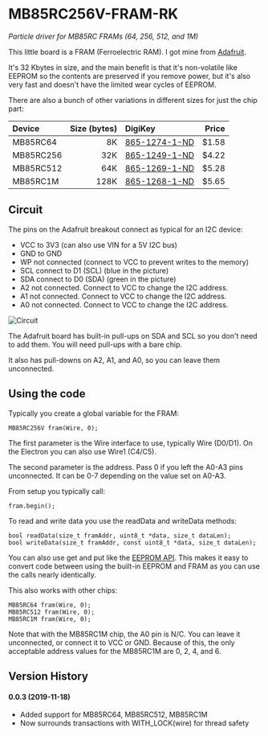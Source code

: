# MB85RC256V-FRAM-RK

*Particle driver for MB85RC FRAMs (64, 256, 512, and 1M)*

This little board is a FRAM (Ferroelectric RAM). I got mine from [Adafruit](https://www.adafruit.com/products/1895).

It's 32 Kbytes in size, and the main benefit is that it's non-volatile like EEPROM so the contents are preserved if you remove power, but it's also very fast and doesn't have the limited wear cycles of EEPROM.

There are also a bunch of other variations in different sizes for just the chip part:

| Device | Size (bytes) | DigiKey | Price |
| :--- | ---: | :--- | ---: |
| MB85RC64 | 8K | [865-1274-1-ND](https://www.digikey.com/product-detail/en/fujitsu-electronics-america-inc/MB85RC64TAPNF-G-BDERE1/865-1274-1-ND/6802280) | $1.58 |
| MB85RC256 | 32K | [865-1249-1-ND](https://www.digikey.com/product-detail/en/fujitsu-electronics-america-inc/MB85RC256VPF-G-JNERE2/865-1249-1-ND/4022672) | $4.22 |
| MB85RC512 | 64K | [865-1269-1-ND](https://www.digikey.com/product-detail/en/fujitsu-electronics-america-inc/MB85RC512TPNF-G-JNERE1/865-1269-1-ND/5456443) | $5.28 |
| MB85RC1M | 128K | [865-1268-1-ND](https://www.digikey.com/product-detail/en/fujitsu-electronics-america-inc/MB85RC1MTPNF-G-JNERE1/865-1268-1-ND/5456442) | $5.65 |


## Circuit

The pins on the Adafruit breakout connect as typical for an I2C device:

- VCC to 3V3 (can also use VIN for a 5V I2C bus)
- GND to GND
- WP not connected (connect to VCC to prevent writes to the memory)
- SCL connect to D1 (SCL) (blue in the picture)
- SDA connect to D0 (SDA) (green in the picture)
- A2 not connected. Connect to VCC to change the I2C address. 
- A1 not connected. Connect to VCC to change the I2C address. 
- A0 not connected. Connect to VCC to change the I2C address. 

![Circuit](images/circuit.jpg)

The Adafruit board has built-in pull-ups on SDA and SCL so you don't need to add them. You will need pull-ups with a bare chip.
 
It also has pull-downs on A2, A1, and A0, so you can leave them unconnected.

## Using the code

Typically you create a global variable for the FRAM:

```
MB85RC256V fram(Wire, 0);
```

The first parameter is the Wire interface to use, typically Wire (D0/D1). On the Electron you can also use Wire1 (C4/C5).

The second parameter is the address. Pass 0 if you left the A0-A3 pins unconnected. It can be 0-7 depending on the value set on A0-A3.

From setup you typically call:

```
fram.begin();
```

To read and write data you use the readData and writeData methods:

```
bool readData(size_t framAddr, uint8_t *data, size_t dataLen);
bool writeData(size_t framAddr, const uint8_t *data, size_t dataLen);
```

You can also use get and put like the [EEPROM API](https://docs.particle.io/reference/firmware/photon/#eeprom). This makes it easy to convert code between using the built-in EEPROM and FRAM as you can use the calls nearly identically.

This also works with other chips:

```
MB85RC64 fram(Wire, 0);
MB85RC512 fram(Wire, 0);
MB85RC1M fram(Wire, 0);
```

Note that with the MB85RC1M chip, the A0 pin is N/C. You can leave it unconnected, or connect it to VCC or GND. Because of this, the only acceptable address values for the MB85RC1M are 0, 2, 4, and 6.

## Version History

#### 0.0.3 (2019-11-18)

- Added support for MB85RC64, MB85RC512, MB85RC1M
- Now surrounds transactions with WITH_LOCK(wire) for thread safety
